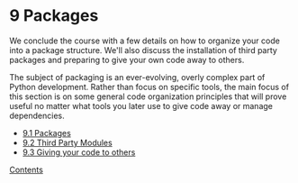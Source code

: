 # 9 Packages

We conclude the course with a few details on how to organize your code
into a package structure.  We'll also discuss the installation of
third party packages and preparing to give your own code away to others.

The subject of packaging is an ever-evolving, overly complex part of
Python development.  Rather than focus on specific tools, the main
focus of this section is on some general code organization principles
that will prove useful no matter what tools you later use to give code
away or manage dependencies.

* [9.1 Packages](01_Packages)
* [9.2 Third Party Modules](02_Third_party)
* [9.3 Giving your code to others](03_Distribution)

[Contents](../Contents)
